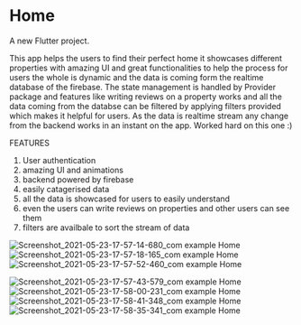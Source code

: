 # Home

A new Flutter project.

This app helps the users to find their perfect home it showcases different properties with amazing UI and great functionalities to help the process for users
the whole is dynamic and the data is coming form the realtime database of the firebase. The state management is handled by Provider package and features like writing reviews on a property works and all the data coming from the databse can be filtered by applying filters provided which makes it helpful for users. As the data is realtime stream any change from the backend works in an instant on the app. Worked hard on this one :)


FEATURES
1. User authentication
2. amazing UI and animations
3. backend powered by firebase
4. easily catagerised data 
5. all the data is showcased for users to easily understand
6. even the users can write reviews on properties and other users can see them
7. filters are availbale to sort the stream of data

![Screenshot_2021-05-23-17-57-14-680_com example Home](https://user-images.githubusercontent.com/61292543/119262533-75bdf480-bb90-11eb-86ae-60b71842f276.jpg)
![Screenshot_2021-05-23-17-57-18-165_com example Home](https://user-images.githubusercontent.com/61292543/119262525-722a6d80-bb90-11eb-975e-54fe52f9ffb8.jpg)
![Screenshot_2021-05-23-17-57-52-460_com example Home](https://user-images.githubusercontent.com/61292543/119262530-748cc780-bb90-11eb-92f0-4ab090c7c5be.jpg)

![Screenshot_2021-05-23-17-57-43-579_com example Home](https://user-images.githubusercontent.com/61292543/119262535-7787b800-bb90-11eb-96d2-c43cce9e2bdc.jpg)
![Screenshot_2021-05-23-17-58-00-231_com example Home](https://user-images.githubusercontent.com/61292543/119262539-78204e80-bb90-11eb-8c9a-06f9cfd8406c.jpg)
![Screenshot_2021-05-23-17-58-41-348_com example Home](https://user-images.githubusercontent.com/61292543/119262541-79517b80-bb90-11eb-85d8-acd78bbabdca.jpg)
![Screenshot_2021-05-23-17-58-35-341_com example Home](https://user-images.githubusercontent.com/61292543/119262542-79ea1200-bb90-11eb-92f3-899171b8bdad.jpg)
